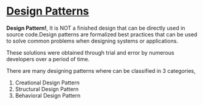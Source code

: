 # [Design Patterns](#design-patterns)
**Design Pattern!**, It is NOT a finished design that can be directly used in source code.Design patterns are formalized best practices that can be used to solve common problems when designing systems or applications.<br>

These solutions were obtained through trial and error by numerous developers over a period of time.<br>

There are many designing patterns where can be classified in 3 categories,
1) Creational Design Pattern
2) Structural Design Pattern
3) Behavioral Design Pattern

